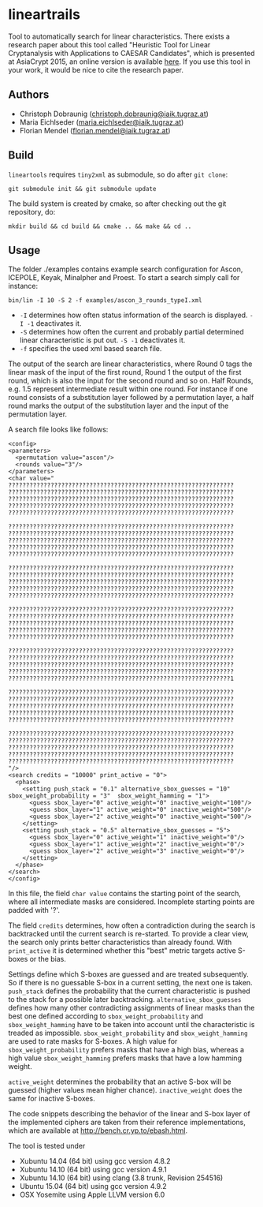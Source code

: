 lineartrails
============

Tool to automatically search for linear characteristics. There exists a research
paper about this tool called "Heuristic Tool for Linear Cryptanalysis with
Applications to CAESAR Candidates", which is presented at AsiaCrypt 2015, an
online version is available [here](https://eprint.iacr.org/2015/1200). If you
use this tool in your work, it would be nice to cite the research paper.

Authors
-------
- Christoph Dobraunig (<christoph.dobraunig@iaik.tugraz.at>)
- Maria Eichlseder (<maria.eichlseder@iaik.tugraz.at>)
- Florian Mendel (<florian.mendel@iaik.tugraz.at>)

Build
-----

`lineartools` requires `tiny2xml` as submodule, so do after `git clone`:

```
git submodule init && git submodule update
```

The build system is created by cmake, so after checking out the git repository, do:

```
mkdir build && cd build && cmake .. && make && cd ..
```


Usage
-----

The folder ./examples contains example search configuration for Ascon, ICEPOLE,
Keyak, Minalpher and Proest. To start a search simply call for instance:

```
bin/lin -I 10 -S 2 -f examples/ascon_3_rounds_typeI.xml
```

* `-I` determines how often status information of the search is displayed.
  `-I -1` deactivates it.
* `-S` determines how often the current and probably partial determined linear
  characteristic is put out. `-S -1` deactivates it.
* `-f` specifies the used xml based search file.

The output of the search are linear characteristics, where Round 0 tags the
linear mask of the input of the first round, Round 1 the output of the first
round, which is also the input for the second round and so on. Half Rounds, e.g.
1.5 represent intermediate result within one round. For instance if one round
consists of a substitution layer followed by a permutation layer, a half round
marks the output of the substitution layer and the input of the permutation
layer.

A search file looks like follows:

```
<config>
<parameters>
  <permutation value="ascon"/>
  <rounds value="3"/>
</parameters>
<char value="
????????????????????????????????????????????????????????????????
????????????????????????????????????????????????????????????????
????????????????????????????????????????????????????????????????
????????????????????????????????????????????????????????????????
????????????????????????????????????????????????????????????????

????????????????????????????????????????????????????????????????
????????????????????????????????????????????????????????????????
????????????????????????????????????????????????????????????????
????????????????????????????????????????????????????????????????
????????????????????????????????????????????????????????????????

????????????????????????????????????????????????????????????????
????????????????????????????????????????????????????????????????
????????????????????????????????????????????????????????????????
????????????????????????????????????????????????????????????????
????????????????????????????????????????????????????????????????

????????????????????????????????????????????????????????????????
????????????????????????????????????????????????????????????????
????????????????????????????????????????????????????????????????
????????????????????????????????????????????????????????????????
????????????????????????????????????????????????????????????????

????????????????????????????????????????????????????????????????
????????????????????????????????????????????????????????????????
????????????????????????????????????????????????????????????????
????????????????????????????????????????????????????????????????
???????????????????????????????????????????????????????????????1

????????????????????????????????????????????????????????????????
????????????????????????????????????????????????????????????????
????????????????????????????????????????????????????????????????
????????????????????????????????????????????????????????????????
????????????????????????????????????????????????????????????????

????????????????????????????????????????????????????????????????
????????????????????????????????????????????????????????????????
????????????????????????????????????????????????????????????????
????????????????????????????????????????????????????????????????
????????????????????????????????????????????????????????????????
"/>
<search credits = "10000" print_active = "0">
  <phase>
    <setting push_stack = "0.1" alternative_sbox_guesses = "10" sbox_weight_probability = "3"  sbox_weight_hamming = "1">
      <guess sbox_layer="0" active_weight="0" inactive_weight="100"/>
      <guess sbox_layer="1" active_weight="0" inactive_weight="500"/>
      <guess sbox_layer="2" active_weight="0" inactive_weight="500"/>
    </setting>
    <setting push_stack = "0.5" alternative_sbox_guesses = "5">
      <guess sbox_layer="0" active_weight="1" inactive_weight="0"/>
      <guess sbox_layer="1" active_weight="2" inactive_weight="0"/>
      <guess sbox_layer="2" active_weight="3" inactive_weight="0"/>
    </setting>
  </phase>
</search>
</config>
```

In this file, the field `char value` contains the starting point of the search,
where all intermediate masks are considered. Incomplete starting points are
padded with '?'.

The field `credits` determines, how often a contradiction during the search is
backtracked until the current search is re-started. To provide a clear view, the
search only prints better characteristics than already found. With
`print_active` it is determined whether this "best" metric targets active
S-boxes or the bias.

Settings define which S-boxes are guessed and are treated subsequently. So if
there is no guessable S-box in a current setting, the next one is taken.
`push_stack` defines the probability that the current characteristic is pushed
to the stack for a possible later backtracking. `alternative_sbox_guesses`
defines how many other contradicting assignments of linear masks than the best
one defined according to `sbox_weight_probability` and `sbox_weight_hamming`
have to be taken into account until the characteristic is treaded as impossible.
`sbox_weight_probability` and `sbox_weight_hamming` are used to rate masks for
S-boxes. A high value for `sbox_weight_probability` prefers masks that have a
high bias, whereas a high value `sbox_weight_hamming` prefers masks that have a
low hamming weight.

`active_weight` determines the probability that an active S-box will be guessed
(higher values mean higher chance). `inactive_weight` does the same for inactive
S-boxes.

The code snippets describing the behavior of the linear and S-box layer of the
implemented ciphers are taken from their reference implementations, which are
available at <http://bench.cr.yp.to/ebash.html>.

The tool is tested under
- Xubuntu 14.04 (64 bit) using gcc version 4.8.2
- Xubuntu 14.10 (64 bit) using gcc version 4.9.1
- Xubuntu 14.10 (64 bit) using clang (3.8 trunk, Revision 254516)
- Ubuntu 15.04 (64 bit) using gcc version 4.9.2
- OSX Yosemite using Apple LLVM version 6.0

